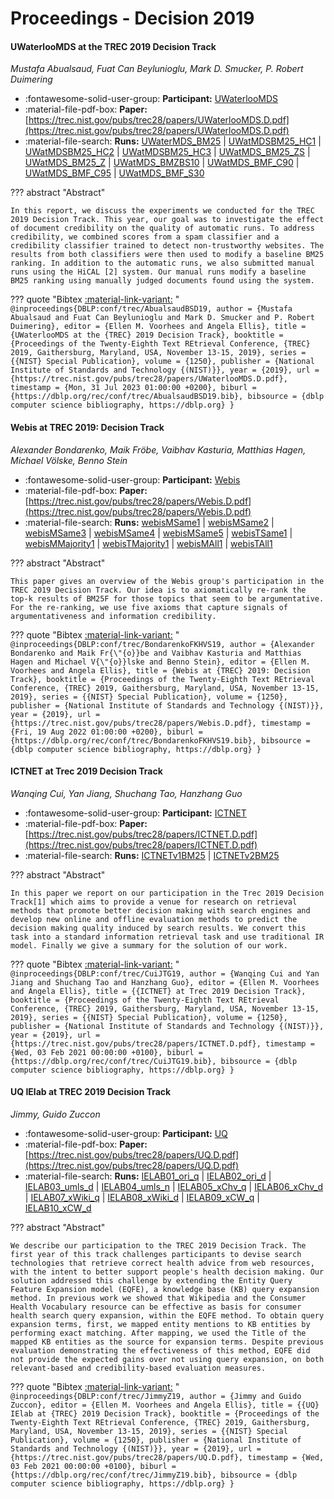 # Proceedings - Decision 2019 

#### UWaterlooMDS at the TREC 2019 Decision Track

_Mustafa Abualsaud, Fuat Can Beylunioglu, Mark D. Smucker, P. Robert Duimering_

- :fontawesome-solid-user-group: **Participant:** [UWaterlooMDS](./participants.md#uwaterloomds)
- :material-file-pdf-box: **Paper:** [https://trec.nist.gov/pubs/trec28/papers/UWaterlooMDS.D.pdf](https://trec.nist.gov/pubs/trec28/papers/UWaterlooMDS.D.pdf)
- :material-file-search: **Runs:** [UWaterMDS_BM25](./runs.md#uwatermds_bm25) | [UWatMDSBM25_HC1](./runs.md#uwatmdsbm25_hc1) | [UWatMDSBM25_HC2](./runs.md#uwatmdsbm25_hc2) | [UWatMDSBM25_HC3](./runs.md#uwatmdsbm25_hc3) | [UWatMDS_BM25_ZS](./runs.md#uwatmds_bm25_zs) | [UWatMDS_BM25_Z](./runs.md#uwatmds_bm25_z) | [UWatMDS_BMZBS10](./runs.md#uwatmds_bmzbs10) | [UWatMDS_BMF_C90](./runs.md#uwatmds_bmf_c90) | [UWatMDS_BMF_C95](./runs.md#uwatmds_bmf_c95) | [UWatMDS_BMF_S30](./runs.md#uwatmds_bmf_s30)

??? abstract "Abstract"
	
	In this report, we discuss the experiments we conducted for the TREC 2019 Decision Track. This year, our goal was to investigate the effect of document credibility on the quality of automatic runs. To address credibility, we combined scores from a spam classifier and a credibility classifier trained to detect non-trustworthy websites. The results from both classifiers were then used to modify a baseline BM25 ranking. In addition to the automatic runs, we also submitted manual runs using the HiCAL [2] system. Our manual runs modify a baseline BM25 ranking using manually judged documents found using the system.
	

??? quote "Bibtex [:material-link-variant:](https://dblp.org/rec/conf/trec/AbualsaudBSD19.bib) "
	```
	@inproceedings{DBLP:conf/trec/AbualsaudBSD19,
		author = {Mustafa Abualsaud and Fuat Can Beylunioglu and Mark D. Smucker and P. Robert Duimering},
		editor = {Ellen M. Voorhees and Angela Ellis},
		title = {UWaterlooMDS at the {TREC} 2019 Decision Track},
		booktitle = {Proceedings of the Twenty-Eighth Text REtrieval Conference, {TREC} 2019, Gaithersburg, Maryland, USA, November 13-15, 2019},
		series = {{NIST} Special Publication},
		volume = {1250},
		publisher = {National Institute of Standards and Technology {(NIST)}},
		year = {2019},
		url = {https://trec.nist.gov/pubs/trec28/papers/UWaterlooMDS.D.pdf},
		timestamp = {Mon, 31 Jul 2023 01:00:00 +0200},
		biburl = {https://dblp.org/rec/conf/trec/AbualsaudBSD19.bib},
		bibsource = {dblp computer science bibliography, https://dblp.org}
	}
	```

#### Webis at TREC 2019: Decision Track

_Alexander Bondarenko, Maik Fröbe, Vaibhav Kasturia, Matthias Hagen, Michael Völske, Benno Stein_

- :fontawesome-solid-user-group: **Participant:** [Webis](./participants.md#webis)
- :material-file-pdf-box: **Paper:** [https://trec.nist.gov/pubs/trec28/papers/Webis.D.pdf](https://trec.nist.gov/pubs/trec28/papers/Webis.D.pdf)
- :material-file-search: **Runs:** [webisMSame1](./runs.md#webismsame1) | [webisMSame2](./runs.md#webismsame2) | [webisMSame3](./runs.md#webismsame3) | [webisMSame4](./runs.md#webismsame4) | [webisMSame5](./runs.md#webismsame5) | [webisTSame1](./runs.md#webistsame1) | [webisMMajority1](./runs.md#webismmajority1) | [webisTMajority1](./runs.md#webistmajority1) | [webisMAll1](./runs.md#webismall1) | [webisTAll1](./runs.md#webistall1)

??? abstract "Abstract"
	
	This paper gives an overview of the Webis group's participation in the TREC 2019 Decision Track. Our idea is to axiomatically re-rank the top-k results of BM25F for those topics that seem to be argumentative. For the re-ranking, we use five axioms that capture signals of argumentativeness and information credibility.
	

??? quote "Bibtex [:material-link-variant:](https://dblp.org/rec/conf/trec/BondarenkoFKHVS19.bib) "
	```
	@inproceedings{DBLP:conf/trec/BondarenkoFKHVS19,
		author = {Alexander Bondarenko and Maik Fr{\"{o}}be and Vaibhav Kasturia and Matthias Hagen and Michael V{\"{o}}lske and Benno Stein},
		editor = {Ellen M. Voorhees and Angela Ellis},
		title = {Webis at {TREC} 2019: Decision Track},
		booktitle = {Proceedings of the Twenty-Eighth Text REtrieval Conference, {TREC} 2019, Gaithersburg, Maryland, USA, November 13-15, 2019},
		series = {{NIST} Special Publication},
		volume = {1250},
		publisher = {National Institute of Standards and Technology {(NIST)}},
		year = {2019},
		url = {https://trec.nist.gov/pubs/trec28/papers/Webis.D.pdf},
		timestamp = {Fri, 19 Aug 2022 01:00:00 +0200},
		biburl = {https://dblp.org/rec/conf/trec/BondarenkoFKHVS19.bib},
		bibsource = {dblp computer science bibliography, https://dblp.org}
	}
	```

#### ICTNET at Trec 2019 Decision Track

_Wanqing Cui, Yan Jiang, Shuchang Tao, Hanzhang Guo_

- :fontawesome-solid-user-group: **Participant:** [ICTNET](./participants.md#ictnet)
- :material-file-pdf-box: **Paper:** [https://trec.nist.gov/pubs/trec28/papers/ICTNET.D.pdf](https://trec.nist.gov/pubs/trec28/papers/ICTNET.D.pdf)
- :material-file-search: **Runs:** [ICTNETv1BM25](./runs.md#ictnetv1bm25) | [ICTNETv2BM25](./runs.md#ictnetv2bm25)

??? abstract "Abstract"
	
	In this paper we report on our participation in the Trec 2019 Decision Track[1] which aims to provide a venue for research on retrieval methods that promote better decision making with search engines and develop new online and offline evaluation methods to predict the decision making quality induced by search results. We convert this task into a standard information retrieval task and use traditional IR model. Finally we give a summary for the solution of our work.
	

??? quote "Bibtex [:material-link-variant:](https://dblp.org/rec/conf/trec/CuiJTG19.bib) "
	```
	@inproceedings{DBLP:conf/trec/CuiJTG19,
		author = {Wanqing Cui and Yan Jiang and Shuchang Tao and Hanzhang Guo},
		editor = {Ellen M. Voorhees and Angela Ellis},
		title = {{ICTNET} at Trec 2019 Decision Track},
		booktitle = {Proceedings of the Twenty-Eighth Text REtrieval Conference, {TREC} 2019, Gaithersburg, Maryland, USA, November 13-15, 2019},
		series = {{NIST} Special Publication},
		volume = {1250},
		publisher = {National Institute of Standards and Technology {(NIST)}},
		year = {2019},
		url = {https://trec.nist.gov/pubs/trec28/papers/ICTNET.D.pdf},
		timestamp = {Wed, 03 Feb 2021 00:00:00 +0100},
		biburl = {https://dblp.org/rec/conf/trec/CuiJTG19.bib},
		bibsource = {dblp computer science bibliography, https://dblp.org}
	}
	```

#### UQ IElab at TREC 2019 Decision Track

_Jimmy, Guido Zuccon_

- :fontawesome-solid-user-group: **Participant:** [UQ](./participants.md#uq)
- :material-file-pdf-box: **Paper:** [https://trec.nist.gov/pubs/trec28/papers/UQ.D.pdf](https://trec.nist.gov/pubs/trec28/papers/UQ.D.pdf)
- :material-file-search: **Runs:** [IELAB01_ori_q](./runs.md#ielab01_ori_q) | [IELAB02_ori_d](./runs.md#ielab02_ori_d) | [IELAB03_umls_d](./runs.md#ielab03_umls_d) | [IELAB04_umls_n](./runs.md#ielab04_umls_n) | [IELAB05_xChv_q](./runs.md#ielab05_xchv_q) | [IELAB06_xChv_d](./runs.md#ielab06_xchv_d) | [IELAB07_xWiki_q](./runs.md#ielab07_xwiki_q) | [IELAB08_xWiki_d](./runs.md#ielab08_xwiki_d) | [IELAB09_xCW_q](./runs.md#ielab09_xcw_q) | [IELAB10_xCW_d](./runs.md#ielab10_xcw_d)

??? abstract "Abstract"
	
	We describe our participation to the TREC 2019 Decision Track. The first year of this track challenges participants to devise search technologies that retrieve correct health advice from web resources, with the intent to better support people's health decision making. Our solution addressed this challenge by extending the Entity Query Feature Expansion model (EQFE), a knowledge base (KB) query expansion method. In previous work we showed that Wikipedia and the Consumer Health Vocabulary resource can be effective as basis for consumer health search query expansion, within the EQFE method. To obtain query expansion terms, first, we mapped entity mentions to KB entities by performing exact matching. After mapping, we used the Title of the mapped KB entities as the source for expansion terms. Despite previous evaluation demonstrating the effectiveness of this method, EQFE did not provide the expected gains over not using query expansion, on both relevant-based and credibility-based evaluation measures.
	

??? quote "Bibtex [:material-link-variant:](https://dblp.org/rec/conf/trec/JimmyZ19.bib) "
	```
	@inproceedings{DBLP:conf/trec/JimmyZ19,
		author = {Jimmy and Guido Zuccon},
		editor = {Ellen M. Voorhees and Angela Ellis},
		title = {{UQ} IElab at {TREC} 2019 Decision Track},
		booktitle = {Proceedings of the Twenty-Eighth Text REtrieval Conference, {TREC} 2019, Gaithersburg, Maryland, USA, November 13-15, 2019},
		series = {{NIST} Special Publication},
		volume = {1250},
		publisher = {National Institute of Standards and Technology {(NIST)}},
		year = {2019},
		url = {https://trec.nist.gov/pubs/trec28/papers/UQ.D.pdf},
		timestamp = {Wed, 03 Feb 2021 00:00:00 +0100},
		biburl = {https://dblp.org/rec/conf/trec/JimmyZ19.bib},
		bibsource = {dblp computer science bibliography, https://dblp.org}
	}
	```

